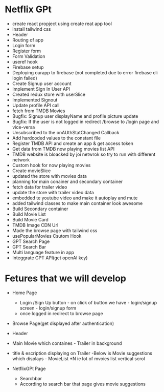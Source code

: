 # Netflix GPt

- create react propject using create reat app tool
- install tailwind css
- Header
- Routing of app
- Login form
- Register form
- Form Validation
- useref hook
- Firebase setup
- Deploying ourapp to firebase (not completed due to error firebase cli login failed)
- Create Signup user account
- Implement Sign In User API
- Created redux store with userSlice
- Implemented Signout
- Update profile API call
- fetch from TMDB Movies
- Bugfix: Signup user displayName and profile picture update
- Bugfix: If the user is not logged in redirect /browse to /login page and vice-versa
- Unsubscribed to the onAUthStatChanged Callback
- Add hardcoded values to the constant file
- Register TMDB API and create an app & get access token
- Get data from TMDB now playing movies list API
- TMDB website is bloacked by joi netwrok so try to run with different network
- Custom hook for now playing movies
- Create movieSlice
- updated the store with movies data
- planning for main conainer and secondary container
- fetch data for trailer video
- update the store with trailer video data
- embedded te youtube video and make it autoplay and mute
- added tailwind classes to make main container look awesome
- Build Secondary container
- Build Movie List
- Build Movie Card
- TMDB Image CDN Url
- Made the browse page with tailwind css
- usePopularMovies Csutom Hook
- GPT Search Page
- GPT Search Bar
- Multi language feature in app
- Integgrate GPT API(get openAI key)

# Fetures that we will develop

- Home Page
  - Login /Sign Up button - on click of button we have - login/signup screen - login/signup form
  - once logged in redirect to browse page
- Browse Page(get displayed after authentication)
- Header
- Main Movie which containes - Trailer in background
- title & escription displaying on Trailer
  -Below is Movie suggestions which displays - MovieList \*N ie lot of mvoies list vertical scrol

- NetflixGPt Page
  - Searchbar
  - According to search bar that page gives movie suggestions
